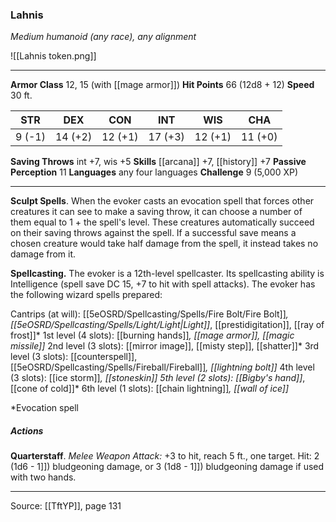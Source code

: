 ### Lahnis
_Medium humanoid (any race), any alignment_

![[Lahnis token.png]]


---

**Armor Class** 12, 15 (with [[mage armor]])
**Hit Points** 66 (12d8 + 12)
**Speed** 30 ft.

| STR     | DEX     | CON     | INT     | WIS     | CHA     |
|---------|---------|---------|---------|---------|---------|
| 9 (-1) | 14 (+2) | 12 (+1) | 17 (+3) | 12 (+1) | 11 (+0) |

**Saving Throws** int +7, wis +5
**Skills** [[arcana]] +7, [[history]] +7
**Passive Perception** 11
**Languages** any four languages
**Challenge** 9 (5,000 XP)

---

**Sculpt Spells**. When the evoker casts an evocation spell that forces other creatures it can see to make a saving throw, it can choose a number of them equal to 1 + the spell's level. These creatures automatically succeed on their saving throws against the spell. If a successful save means a chosen creature would take half damage from the spell, it instead takes no damage from it.

**Spellcasting.** The evoker is a 12th-level spellcaster. Its spellcasting ability is Intelligence (spell save DC 15, +7 to hit with spell attacks). The evoker has the following wizard spells prepared:

Cantrips (at will): [[5eOSRD/Spellcasting/Spells/Fire Bolt/Fire Bolt]]*, [[5eOSRD/Spellcasting/Spells/Light/Light|Light]]*, [[prestidigitation]], [[ray of frost]]*
1st level (4 slots): [[burning hands]]*, [[mage armor]], [[magic missile]]*
2nd level (3 slots): [[mirror image]], [[misty step]], [[shatter]]*
3rd level (3 slots): [[counterspell]], [[5eOSRD/Spellcasting/Spells/Fireball/Fireball]]*, [[lightning bolt]]*
4th level (3 slots): [[ice storm]]*, [[stoneskin]]
5th level (2 slots): [[Bigby's hand]]*, [[cone of cold]]*
6th level (1 slots): [[chain lightning]]*, [[wall of ice]]*

*Evocation spell

##### Actions
**Quarterstaff**. _Melee Weapon Attack:_ +3 to hit, reach 5 ft., one target. Hit: 2 (1d6 - 1]]) bludgeoning damage, or 3 (1d8 - 1]]) bludgeoning damage if used with two hands.


---

Source: [[TftYP]], page 131
